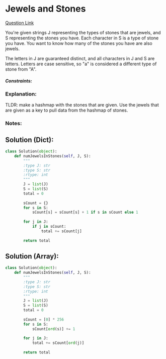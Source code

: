 # Jewels and Stones

[Question Link](https://leetcode.com/problems/jewels-and-stones/)  

You're given strings J representing the types of stones that are jewels, and S representing the stones you have.  Each character in S is a type of stone you have.  You want to know how many of the stones you have are also jewels.  

The letters in J are guaranteed distinct, and all characters in J and S are letters. Letters are case sensitive, so "a" is considered a different type of stone from "A".  

##### Constraints:

### Explanation:
TLDR: make a hashmap with the stones that are given. Use the jewels that are given as a key to pull data from the hashmap of stones.

### Notes:


## Solution (Dict):
```Python
class Solution(object):
    def numJewelsInStones(self, J, S):
        """
        :type J: str
        :type S: str
        :rtype: int
        """
        J = list(J)
        S = list(S)
        total = 0
        
        sCount = {}
        for s in S:
            sCount[s] = sCount[s] + 1 if s in sCount else 1
        
        for j in J:
            if j in sCount:
                total += sCount[j]
        
        return total        
```

## Solution (Array):
```Python
class Solution(object):
    def numJewelsInStones(self, J, S):
        """
        :type J: str
        :type S: str
        :rtype: int
        """
        J = list(J)
        S = list(S)
        total = 0
        
        sCount = [0] * 256
        for s in S:
            sCount[ord(s)] += 1
        
        for j in J:
            total += sCount[ord(j)]
        
        return total
```